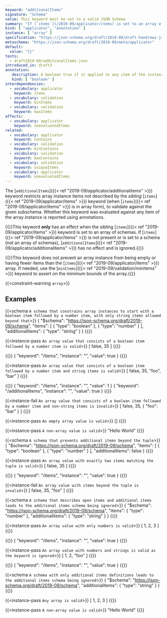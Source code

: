 ```yaml
---
keyword: "additionalItems"
signature: "Schema"
value: This keyword must be set to a valid JSON Schema
summary: "If [`items`](/2019-09/applicator/items) is set to an array of schemas, validation succeeds if each element of the instance not covered by it validates against this schema."
kind: [ "applicator", "annotation" ]
instance: [ "array" ]
specification: "https://json-schema.org/draft/2019-09/draft-handrews-json-schema-02#rfc.section.9.3.1.2"
metaschema: "https://json-schema.org/draft/2019-09/meta/applicator"
default:
  value: "{}"
tests:
  - draft2019-09/additionalItems.json
introduced_in: draft3
annotation:
   description: A boolean true if it applied to any item of the instance
   kind: [ "boolean" ]
interdependencies:
  - vocabulary: applicator
    keyword: items
  - vocabulary: validation
    keyword: minItems
  - vocabulary: validation
    keyword: maxItems
affects:
  - vocabulary: applicator
    keyword: unevaluatedItems
related:
  - vocabulary: applicator
    keyword: contains
  - vocabulary: validation
    keyword: minContains
  - vocabulary: validation
    keyword: maxContains
  - vocabulary: validation
    keyword: uniqueItems
  - vocabulary: applicator
    keyword: unevaluatedItems
---
```


The [`additionalItems`]({{< ref "2019-09/applicator/additionalitems" >}})
keyword restricts array instance items not described by the _sibling_
[`items`]({{< ref "2019-09/applicator/items" >}}) keyword (when [`items`]({{<
ref "2019-09/applicator/items" >}}) is in array form), to validate against the
given subschema. Whether this keyword was evaluated against any item of the
array instance is reported using annotations.

{{<common-pitfall>}}This keyword **only** has an effect when the sibling
[`items`]({{< ref "2019-09/applicator/items" >}}) keyword is set to an array of
schemas. If [`items`]({{< ref "2019-09/applicator/items" >}}) is not present or
is set to a schema (not an array of schemas), [`additionalItems`]({{< ref
"2019-09/applicator/additionalitems" >}}) has no effect and is ignored.{{</common-pitfall>}}

{{<common-pitfall>}}This keyword does not prevent an array instance from being
empty or having fewer items than the [`items`]({{< ref
"2019-09/applicator/items" >}}) array. If needed, use the [`minItems`]({{< ref
"2019-09/validation/minitems" >}}) keyword to assert on the minimum bounds of
the array.{{</common-pitfall>}}

{{<constraint-warning `array`>}}

## Examples

{{<schema `A schema that constrains array instances to start with a boolean item followed by a number item, with only string items allowed beyond that`>}}
{
  "$schema": "https://json-schema.org/draft/2019-09/schema",
  "items": [ { "type": "boolean" }, { "type": "number" } ],
  "additionalItems": { "type": "string" }
}
{{</schema>}}

{{<instance-pass `An array value that consists of a boolean item followed by a number item is valid`>}}
[ false, 35 ]
{{</instance-pass>}}

{{<instance-annotation>}}
{ "keyword": "/items", "instance": "", "value": true }
{{</instance-annotation>}}

{{<instance-pass `An array value that consists of a boolean item followed by a number item and string items is valid`>}}
[ false, 35, "foo", "bar" ]
{{</instance-pass>}}

{{<instance-annotation>}}
{ "keyword": "/items", "instance": "", "value": 1 }
{ "keyword": "/additionalItems", "instance": "", "value": true }
{{</instance-annotation>}}

{{<instance-fail `An array value that consists of a boolean item followed by a number item and non-string items is invalid`>}}
[ false, 35, { "foo": "bar" } ]
{{</instance-fail>}}

{{<instance-pass `An empty array value is valid`>}}
[]
{{</instance-pass>}}

{{<instance-pass `A non-array value is valid`>}}
"Hello World"
{{</instance-pass>}}

{{<schema `A schema that prevents additional items beyond the tuple`>}}
{
  "$schema": "https://json-schema.org/draft/2019-09/schema",
  "items": [ { "type": "boolean" }, { "type": "number" } ],
  "additionalItems": false
}
{{</schema>}}

{{<instance-pass `An array value with exactly two items matching the tuple is valid`>}}
[ false, 35 ]
{{</instance-pass>}}

{{<instance-annotation>}}
{ "keyword": "/items", "instance": "", "value": true }
{{</instance-annotation>}}

{{<instance-fail `An array value with items beyond the tuple is invalid`>}}
[ false, 35, "foo" ]
{{</instance-fail>}}

{{<schema `A schema that describes open items and additional items leads to the additional items schema being ignored`>}}
{
  "$schema": "https://json-schema.org/draft/2019-09/schema",
  "items": { "type": "number" },
  "additionalItems": { "type": "string" }
}
{{</schema>}}

{{<instance-pass `An array value with only numbers is valid`>}}
[ 1, 2, 3 ]
{{</instance-pass>}}

{{<instance-annotation>}}
{ "keyword": "/items", "instance": "", "value": true }
{{</instance-annotation>}}

{{<instance-pass `An array value with numbers and strings is valid as the keyword is ignored`>}}
[ 1, 2, "foo" ]
{{</instance-pass>}}

{{<instance-annotation>}}
{ "keyword": "/items", "instance": "", "value": true }
{{</instance-annotation>}}

{{<schema `A schema with only additional items definitions leads to the additional items schema being ignored`>}}
{
  "$schema": "https://json-schema.org/draft/2019-09/schema",
  "additionalItems": { "type": "string" }
}
{{</schema>}}

{{<instance-pass `Any array is valid`>}}
[ 1, 2, 3 ]
{{</instance-pass>}}

{{<instance-pass `A non-array value is valid`>}}
"Hello World"
{{</instance-pass>}}
